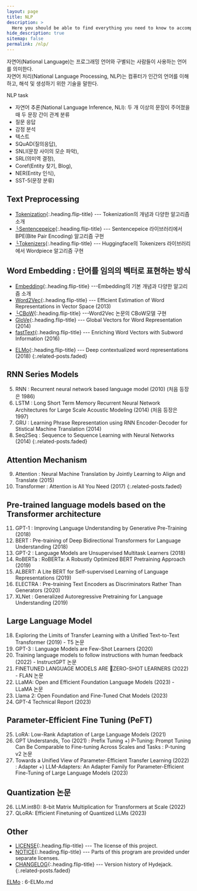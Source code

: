 ```yaml
---
layout: page
title: NLP
description: >
  Here you should be able to find everything you need to know to accomplish the most common tasks when blogging with Hydejack.
hide_description: true
sitemap: false
permalink: /nlp/
---
```


자연어(National Language)는 프로그래밍 언어와 구별되는 사람들이 사용하는 언어를 의미한다.<br>
자연어 처리(National Language Processing, NLP)는 컴퓨터가 인간의 언어를 이해하고, 해석 및 생성하기 위한 기술을 말한다.

NLP task
- 자연어 추론(National Language Inference, NLI): 두 개 이상의 문장이 주어졌을 때 두 문장 간이 관계 분류
- 질문 응답
- 감정 분석
- 텍스트 
- SQuAD(질의응답), 
- SNLI(문장 사이의 모순 파악), 
- SRL(의미역 결정), 
- Coref(Entity 찾기, Blog),
- NER(Entity 인식), 
- SST-5(문장 분류)


## Text Preprocessing
* [Tokenization]{:.heading.flip-title} --- Tokenization의 개념과 다양한 알고리즘 소개
* [└Sentencepeice]{:.heading.flip-title} --- Sentencepeice 라이브러리에서 BPE(Bite Pair Encoding) 알고리즘 구현
* [└Tokenizers]{:.heading.flip-title} --- Huggingface의 Tokenizers 라이브러리에서 Wordpiece 알고리즘 구현

[Tokenization]: 1-tokenization.md
[└Sentencepeice]: 1-sentencepiece.md
[└Tokenizers]: 1-tokenizers.md


## Word Embedding : 단어를 임의의 벡터로 표현하는 방식  
* [Embedding]{:.heading.flip-title} ---Embedding의 기본 개념과 다양한 알고리즘 소개
* [Word2Vec]{:.heading.flip-title} --- Efficient Estimation of Word Representations in Vector Space (2013)
* [└CBoW]{:.heading.flip-title} ---Word2Vec 논문의 CBoW모델 구현
* [GloVe]{:.heading.flip-title} --- Global Vectors for Word Representation (2014)
* [fastText]{:.heading.flip-title} --- Enriching Word Vectors with Subword Information (2016)
<!-- * [└fastText]{:.heading.flip-title} --- gensim library를 이용하여 fastText 구현 -->
* [ELMo]{:.heading.flip-title} --- Deep contextualized word representations (2018)
{:.related-posts.faded}


[Embedding]: 2-embedding.md
[Word2Vec]: 3-Word2Vec.md
[└CBoW]: 3-Word2Vec-CBoW.md
[GloVe]: 4-GloVe.md
[fastText]: 5-fastText.md
<!-- [└fastText]: 5-fastText-code.md -->
[ELMo]: 6-ELMo.md



## RNN Series Models
5. RNN : Recurrent neural network based language model (2010) (처음 등장은 1986)
6. LSTM : Long Short Term Memory Recurrent Neural Network Architectures for Large Scale Acoustic Modeling (2014) (처음 등장은 1997)
7. GRU :  Learning Phrase Representation using RNN Encoder-Decoder for Stistical Machine Translation (2014)
8. Seq2Seq : Sequence to Sequence Learning with Neural Networks (2014)
{:.related-posts.faded}

##  Attention Mechanism
9. Attention : Neural Machine Translation by Jointly Learning to Align and Translate (2015)
10. Transformer : Attention is All You Need (2017)
{:.related-posts.faded}

## Pre-trained language models based on the Transformer architecture
11. GPT-1 : Improving Language Understanding by Generative Pre-Training (2018)
12. BERT : Pre-training of Deep Bidirectional Transformers for Language Understanding (2018)
13. GPT-2 : Language Models are Unsupervised Multitask Learners (2018)
14. RoBERTa : RoBERTa: A Robustly Optimized BERT Pretraining Approach (2019)
15. ALBERT: A Lite BERT for Self-supervised Learning of Language Representations (2019)
16. ELECTRA : Pre-training Text Encoders as Discriminators Rather Than Generators (2020)
17. XLNet : Generalized Autoregressive Pretraining for Language Understanding (2019)


## Large Language Model
18. Exploring the Limits of Transfer Learning with a Unified Text-to-Text Transformer (2019) - T5 논문 
19. GPT-3 : Language Models are Few-Shot Learners (2020)
20. Training language models to follow instructions with human feedback (2022) - InstructGPT 논문 
21. FINETUNED LANGUAGE MODELS ARE ZERO-SHOT LEARNERS (2022) - FLAN 논문
22. LLaMA: Open and Efficient Foundation Language Models (2023) - LLaMA 논문 
23.  Llama 2: Open Foundation and Fine-Tuned Chat Models (2023)
24. GPT-4 Technical Report (2023)

## Parameter-Efficient Fine Tuning (PeFT)
25. LoRA: Low-Rank Adaptation of Large Language Models (2021)
26. GPT Understands, Too (2021) : Prefix Tuning
+) P-Tuning: Prompt Tuning Can Be Comparable to Fine-tuning Across Scales and Tasks : P-tuning v2 논문 
27. Towards a Unified View of Parameter-Efficient Transfer Learning (2022) : Adapter 
+) LLM-Adapters: An Adapter Family for Parameter-Efficient Fine-Tuning of Large Language Models (2023)

## Quantization 논문 
26. LLM.int8(): 8-bit Matrix Multiplication for Transformers at Scale (2022)
27. QLoRA: Efficient Finetuning of Quantized LLMs (2023)


## Other
* [LICENSE]{:.heading.flip-title} --- The license of this project.
* [NOTICE]{:.heading.flip-title} --- Parts of this program are provided under separate licenses.
* [CHANGELOG]{:.heading.flip-title} --- Version history of Hydejack.
{:.related-posts.faded}





[ELMo] : 6-ELMo.md




[install]: install.md
[upgrade]: upgrade.md
[config]: config.md
[basics]: basics.md
[writing]: writing.md
[scripts]: scripts.md
[build]: build.md
[advanced]: advanced.md
[LICENSE]: ../LICENSE.md
[NOTICE]: ../NOTICE.md
[CHANGELOG]: ../CHANGELOG.md

